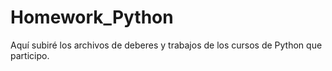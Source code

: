 # Homework_Python
Aquí subiré los archivos de deberes y trabajos de los cursos de Python que participo.
